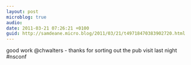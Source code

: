 ```yaml
---
layout: post
microblog: true
audio: 
date: 2011-03-21 07:26:21 +0100
guid: http://samdeane.micro.blog/2011/03/21/t49718470383902720.html
---
```

good work @chwalters - thanks for sorting out the pub visit last night #nsconf
